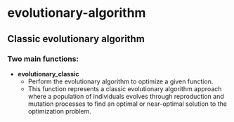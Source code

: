 # evolutionary-algorithm
## Classic evolutionary algorithm

### Two main functions:
- **evolutionary_classic**
  - Perform the evolutionary algorithm to optimize a given function.
  - This function represents a classic evolutionary algorithm approach where a
    population of individuals evolves through reproduction and mutation processes
    to find an optimal or near-optimal solution to the optimization problem.


